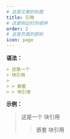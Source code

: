 ```yaml
---
# 这是文章的标题
title: 引用
# 这是侧边栏的顺序
order: 2
# 这是页面的图标
icon: page
---
```

**语法：**
```markdown
> 这是一个
> 块引用
>
> > 嵌套
> > 块引用
```

**示例：**
> 这是一个
> 块引用
>
> > 嵌套
> > 块引用